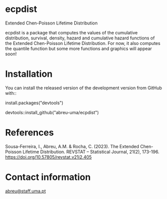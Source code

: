 
# ecpdist
Extended Chen-Poisson Lifetime Distribution

ecpdist is a package that computes the values of the cumulative distribution, survival, density, hazard and cumulative hazard functions of the Extended Chen-Poisson Lifetime Distribution. For now, it also computes the quantile function but some more functions and graphics will appear soon!

# Installation

You can install the released version of the development version from GitHub with::

install.packages("devtools")

devtools::install_github("abreu-uma/ecpdist")

# References

Sousa-Ferreira, I., Abreu, A.M. & Rocha, C. (2023). The Extended Chen-Poisson Lifetime Distribution. REVSTAT – Statistical Journal, 21(2), 173-196. https://doi.org/10.57805/revstat.v21i2.405

# Contact information

abreu@staff.uma.pt

